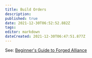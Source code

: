 ```yaml
---
title: Build Orders
description: 
published: true
date: 2021-12-30T06:52:52.882Z
tags: 
editor: markdown
dateCreated: 2021-12-30T06:47:51.877Z
---
```


See: [Beginner's Guide to Forged Alliance](../Beginners-Guide-to-Forged-Alliance#build-orders-the-two-legends)